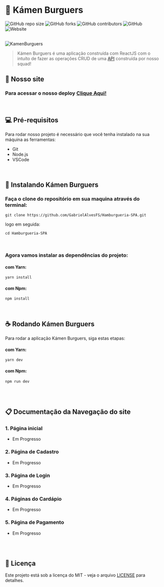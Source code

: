 # 🍔 Kámen Burguers

![GitHub repo size](https://img.shields.io/github/repo-size/GabrielAlvesFS/Hamburgueria-SPA?style=for-the-badge)
![GitHub forks](https://img.shields.io/github/forks/GabrielAlvesFS/Hamburgueria-SPA?style=for-the-badge)
![GitHub contributors](https://img.shields.io/github/contributors/GabrielAlvesFS/Hamburgueria-SPA?style=for-the-badge)
![GitHub](https://img.shields.io/github/license/GabrielAlvesFS/Hamburgueria-SPA?style=for-the-badge)
![Website](https://img.shields.io/website?color=orange&label=Status&style=for-the-badge&up_message=em%20andamento&url=https%3A%2F%2Fgithub.com%2FGabrielAlvesFS%2FHamburgueria-SPA)
<br><br>

![KamenBurguers](https://imgur.com/DWu9Ehw.png)
> Kámen Burguers é uma aplicação construída com ReactJS com o intuíto de fazer as operações CRUD de uma [API](https://github.com/GabrielAlvesFS/HamburgueriaAPI) construída por nosso squad!

## 🔰 Nosso site
### Para acessar o nosso deploy <a href="https://hamburgueria-spa.vercel.app/" target="_blank" > Clique Aqui! </a>

<br>

## 💻 Pré-requisitos
Para rodar nosso projeto é necessário que você tenha instalado na sua máquina as ferramentas:
-   Git
-   Node.js
-   VSCode

<br>

## 🚀 Instalando Kámen Burguers

### Faça o clone do repositório em sua maquina através do terminal:
```
git clone https://github.com/GabrielAlvesFS/Hamburgueria-SPA.git
```
logo em seguida:
```
cd Hamburgueria-SPA
```

<br>

### Agora vamos instalar as dependências do projeto:

#### com Yarn:
```
yarn install
```

#### com Npm:
```
npm install
```

<br>

## ☕ Rodando Kámen Burguers

Para rodar a aplicação Kámen Burguers, siga estas etapas:

#### com Yarn:
```
yarn dev
```

#### com Npm:
```
npm run dev
```

<br><br>

## 📋 Documentação da Navegação do site
### 1. Página inicial
- Em Progresso

### 2. Página de Cadastro
- Em Progresso

### 3. Página de Login
- Em Progresso

### 4. Páginas do Cardápio
- Em Progresso

### 5. Página de Pagamento
- Em Progresso


<br><br>

## 📄 Licença

Este projeto está sob a licença do MIT - veja o arquivo [LICENSE](https://github.com/GabrielAlvesFS/Hamburgueria-SPA/blob/main/LICENSE) para detalhes.
